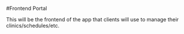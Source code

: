 #Frontend Portal

This will be the frontend of the app that clients will use to manage their clinics/schedules/etc.
